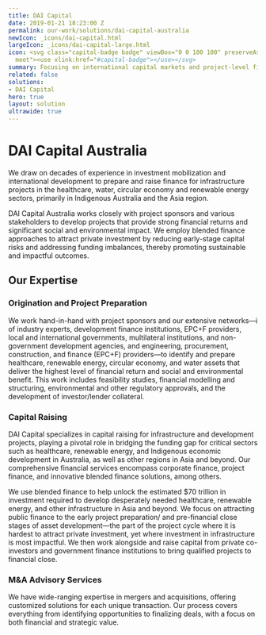 ```yaml
---
title: DAI Capital
date: 2019-01-21 18:23:00 Z
permalink: our-work/solutions/dai-capital-australia
newIcon: _icons/dai-capital.html
largeIcon: _icons/dai-capital-large.html
icon: <svg class="capital-badge badge" viewBox="0 0 100 100" preserveAspectRatio="xMinYMax
  meet"><use xlink:href="#capital-badge"></use></svg>
summary: Focusing on international capital markets and project-level finance.
related: false
solutions:
- DAI Capital
hero: true
layout: solution
ultrawide: true
---
```

# DAI Capital Australia
We draw on decades of experience in investment mobilization and international development to prepare and raise finance for infrastructure projects in the healthcare, water, circular economy and renewable energy sectors, primarily in Indigenous Australia and the Asia region.

DAI Capital Australia works closely with project sponsors and various stakeholders to develop projects that provide strong financial returns and significant social and environmental impact. We employ blended finance approaches to attract private investment by reducing early-stage capital risks and addressing funding imbalances, thereby promoting sustainable and impactful outcomes.

## Our Expertise

### Origination and Project Preparation

We work hand-in-hand with project sponsors and our extensive networks—i of industry experts, development finance institutions, EPC+F providers, local and international governments, multilateral institutions, and non-government development agencies, and engineering, procurement, construction, and finance (EPC+F) providers—to identify and prepare healthcare, renewable energy, circular economy, and water assets that deliver the highest level of financial return and social and environmental benefit. This work includes feasibility studies, financial modelling and structuring, environmental and other regulatory approvals, and the development of investor/lender collateral.

### Capital Raising

DAI Capital specializes in capital raising for infrastructure and development projects, playing a pivotal role in bridging the funding gap for critical sectors such as healthcare, renewable energy, and Indigenous economic development in Australia, as well as other regions in Asia and beyond. Our comprehensive financial services encompass corporate finance, project finance, and innovative blended finance solutions, among others.

We use blended finance to help unlock the estimated $70 trillion in investment required to develop desperately needed healthcare, renewable energy, and other infrastructure in Asia and beyond. We focus on attracting public finance to the early project preparation/ and pre-financial close stages of asset development—the part of the project cycle where it is hardest to attract private investment, yet where investment in infrastructure is most impactful. We then work alongside and raise capital from private co-investors and government finance institutions to bring qualified projects to financial close. 

### M&A Advisory Services

We have wide-ranging expertise in mergers and acquisitions, offering customized solutions for each unique transaction. Our process covers everything from identifying opportunities to finalizing deals, with a focus on both financial and strategic value.
